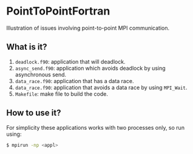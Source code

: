 # PointToPointFortran
Illustration of issues involving point-to-point MPI communication.

## What is it?
1. `deadlock.f90`: application that will deadlock.
1. `async_send.f90`: application which avoids deadlock by using
    asynchronous send.
1. `data_race.f90`: application that has a data race.
1. `data_race.f90`: application that avoids a data race by using
    `MPI_Wait`.
1. `Makefile`: make file to build the code.

## How to use it?
For simplicity these applications works with two processes only, so run
using:
```bash
$ mpirun -np <appl>
```
